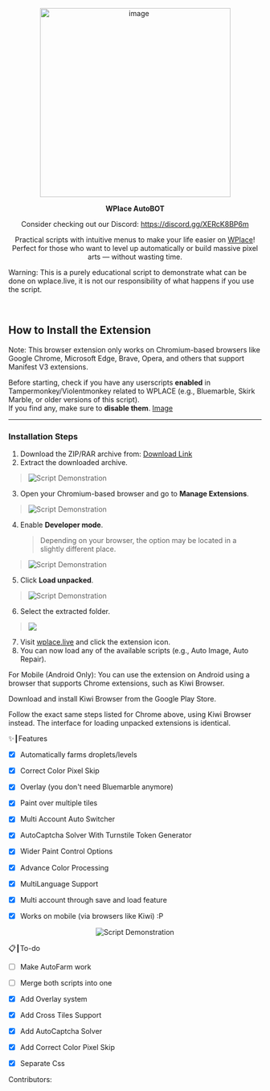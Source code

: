<p align="center">
<img width="379" height="376" alt="image" src="https://github.com/user-attachments/assets/c14ef2b5-e104-4526-9b17-23cb2abc9efe" />
</p>

<p align="center"><strong>WPlace AutoBOT</strong></p>
<p align="center">

</p>
<p align="center">
Consider checking out our Discord: <a href="https://discord.gg/XERcK8BP6m">https://discord.gg/XERcK8BP6m</a>
</p>
<p align="center">
Practical scripts with intuitive menus to make your life easier on <a href="https://wplace.live" target="_blank">WPlace</a>!<br>
Perfect for those who want to level up automatically or build massive pixel arts — without wasting time.

Warning: This is a purely educational script to demonstrate what can be done on wplace.live, it is not our responsibility of what happens if you use the script.

</p>

<br>



## How to Install the Extension

Note: This browser extension only works on Chromium-based browsers like Google Chrome, Microsoft Edge, Brave, Opera, and others that support Manifest V3 extensions.

Before starting, check if you have any userscripts **enabled** in Tampermonkey/Violentmonkey related to WPLACE (e.g., Bluemarble, Skirk Marble, or older versions of this script).  
If you find any, make sure to **disable them**.  [Image](https://i.imgur.com/UtZJs3a.png)

---

### Installation Steps

1. Download the ZIP/RAR archive from: [Download Link](https://github.com/Wplace-AutoBot/WPlace-AutoBOT/releases/tag/Extension)  
2. Extract the downloaded archive. 
> <img src="https://i.imgur.com/AbJderX.png" alt="Script Demonstration"/>
3. Open your Chromium-based browser and go to **Manage Extensions**. 
> <img src="https://i.imgur.com/yv1Vk7q.png" alt="Script Demonstration"/>
4. Enable **Developer mode**.
   > Depending on your browser, the option may be located in a slightly different place.
> <img src="https://i.imgur.com/svqktpY.png" alt="Script Demonstration"/>
5. Click **Load unpacked**. 
> <img src="https://i.imgur.com/NhffCJH.png" alt="Script Demonstration"/>
6. Select the extracted folder. 
> <img src="https://i.imgur.com/uXlDbfM.png"/>
7. Visit [wplace.live](https://wplace.live/) and click the extension icon.  
8. You can now load any of the available scripts (e.g., Auto Image, Auto Repair).

For Mobile (Android Only):
You can use the extension on Android using a browser that supports Chrome extensions, such as Kiwi Browser.

Download and install Kiwi Browser from the Google Play Store.

Follow the exact same steps listed for Chrome above, using Kiwi Browser instead. The interface for loading unpacked extensions is identical.


✨┃Features
- [x] Automatically farms droplets/levels

- [x] Correct Color Pixel Skip

- [x] Overlay (you don't need Bluemarble anymore)

- [x] Paint over multiple tiles

- [x] Multi Account Auto Switcher

- [x] AutoCaptcha Solver With Turnstile Token Generator

- [x] Wider Paint Control Options

- [x] Advance Color Processing

- [x] MultiLanguage Support

- [x] Multi account through save and load feature

- [x] Works on mobile (via browsers like Kiwi) :P

<p align="center">
<img src="https://i.imgur.com/5QYvb4w.png" alt="Script Demonstration"/>
</p>

📋┃To-do
- [ ] Make AutoFarm work

- [ ] Merge both scripts into one

- [x] Add Overlay system

- [x] Add Cross Tiles Support

- [x] Add AutoCaptcha Solver

- [x] Add Correct Color Pixel Skip

- [x] Separate Css

Contributors:

